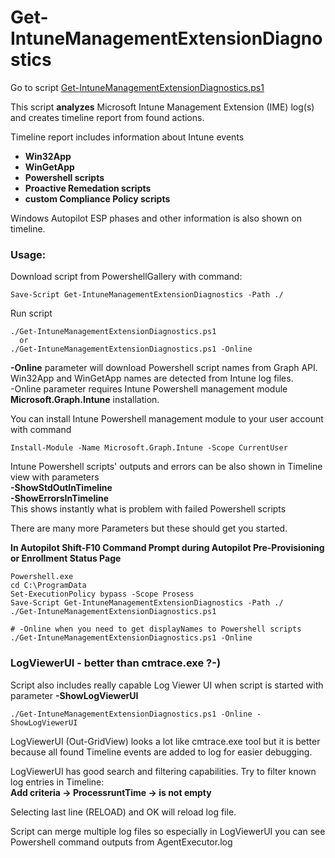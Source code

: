# Get-IntuneManagementExtensionDiagnostics #
Go to script [Get-IntuneManagementExtensionDiagnostics.ps1](./Get-IntuneManagementExtensionDiagnostics.ps1)

This script **analyzes** Microsoft Intune Management Extension (IME) log(s) and creates timeline report from found actions.

Timeline report includes information about Intune events
*  **Win32App**
*  **WinGetApp**
*  **Powershell scripts**
*  **Proactive Remedation scripts**
*  **custom Compliance Policy scripts**

Windows Autopilot ESP phases and other information is also shown on timeline.

### Usage: ###
Download script from PowershellGallery with command:  
```
Save-Script Get-IntuneManagementExtensionDiagnostics -Path ./
```
Run script  
```
./Get-IntuneManagementExtensionDiagnostics.ps1
  or
./Get-IntuneManagementExtensionDiagnostics.ps1 -Online
```
**-Online** parameter will download Powershell script names from Graph API. Win32App and WinGetApp names are detected from Intune log files.  
-Online parameter requires Intune Powershell management module **Microsoft.Graph.Intune** installation.

You can install Intune Powershell management module to your user account with command
```
Install-Module -Name Microsoft.Graph.Intune -Scope CurrentUser
```

Intune Powershell scripts' outputs and errors can be also shown in Timeline view with parameters  
**-ShowStdOutInTimeline**  
**-ShowErrorsInTimeline**  
This shows instantly what is problem with failed Powershell scripts

There are many more Parameters but these should get you started.



**In Autopilot Shift-F10 Command Prompt during Autopilot Pre-Provisioning or Enrollment Status Page**  
```
Powershell.exe
cd C:\ProgramData
Set-ExecutionPolicy bypass -Scope Prosess
Save-Script Get-IntuneManagementExtensionDiagnostics -Path ./
./Get-IntuneManagementExtensionDiagnostics.ps1

# -Online when you need to get displayNames to Powershell scripts
./Get-IntuneManagementExtensionDiagnostics.ps1 -Online
```
### LogViewerUI - better than cmtrace.exe ?-) ###

Script also includes really capable Log Viewer UI when script is started with parameter **-ShowLogViewerUI**
```
./Get-IntuneManagementExtensionDiagnostics.ps1 -Online -ShowLogViewerUI
```
LogViewerUI (Out-GridView) looks a lot like cmtrace.exe tool but it is better because all found Timeline events are added to log for easier debugging.
   
LogViewerUI has good search and filtering capabilities. Try to filter known log entries in Timeline:  
**Add criteria -> ProcessruntTime -> is not empty**
   
Selecting last line (RELOAD) and OK will reload log file.
   
Script can merge multiple log files so especially in LogViewerUI you can see Powershell command outputs from AgentExecutor.log
